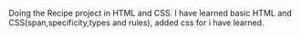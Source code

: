 Doing the Recipe project in HTML and CSS. I have learned basic HTML and CSS(span,specificity,types and rules), added css for i have learned.
